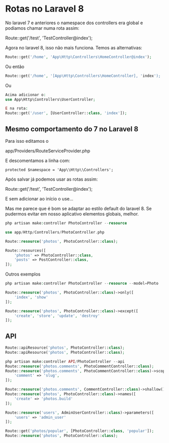 # Rotas no Laravel 8

No laravel 7 e anteriores o namespace dos controllers era global e podiamos chamar numa rota assim:

Route::get('/test', 'TestController@index');

Agora no laravel 8, isso não mais funciona. Temos as alternativas:

```php
Route::get('/home', 'App\Http\Controllers\HomeController@index');
```
Ou então

```php
Route::get('/home', '[App\Http\Controllers\HomeController], 'index');
```
Ou
```php
Acima adicionar o:
use App\Http\Controllers\UserController;

E na rota:
Route::get('/user', [UserController::class, 'index']);
```

## Mesmo comportamento do 7 no Laravel 8

Para isso editamos o 

app/Providers/RouteServiceProvider.php

E descomentamos a linha com:

    protected $namespace = 'App\\Http\\Controllers';

Após salvar já podemos usar as rotas assim:

Route::get('/test', 'TestController@index');

E sem adicionar ao início o use...

Mas me parece que é bom se adaptar ao estilo default do laravel 8. Se pudermos evitar em nosso aplicativo elementos globais, melhor.

```php
php artisan make:controller PhotoController --resource

use app/Http/Controllers/PhotoController.php

Route::resource('photos', PhotoController::class);

Route::resources([
    'photos' => PhotoController::class,
    'posts' => PostController::class,
]);
```
Outros exemplos
```php
php artisan make:controller PhotoController --resource --model=Photo

Route::resource('photos', PhotoController::class)->only([
    'index', 'show'
]);

Route::resource('photos', PhotoController::class)->except([
    'create', 'store', 'update', 'destroy'
]);
```

## API
```php
Route::apiResource('photos', PhotoController::class);
Route::apiResource('photos', PhotoController::class);

php artisan make:controller API/PhotoController --api
Route::resource('photos.comments', PhotoCommentController::class);
Route::resource('photos.comments', PhotoCommentController::class)->scoped([
    'comment' => 'slug',
]);

Route::resource('photos.comments', CommentController::class)->shallow();
Route::resource('photos', PhotoController::class)->names([
    'create' => 'photos.build'
]);

Route::resource('users', AdminUserController::class)->parameters([
    'users' => 'admin_user'
]);

Route::get('photos/popular', [PhotoController::class, 'popular']);
Route::resource('photos', PhotoController::class);
```
